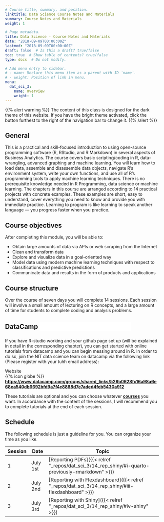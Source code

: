 ```yaml
---
# Course title, summary, and position.
linktitle: Data Science Course Notes and Materials
summary: Course Notes and Materials
weight: 1

# Page metadata.
title: Data Science - Course Notes and Materials
date: "2018-09-09T00:00:00Z"
lastmod: "2018-09-09T00:00:00Z"
draft: false  # Is this a draft? true/false
toc: true  # Show table of contents? true/false
type: docs  # Do not modify.

# Add menu entry to sidebar.
# - name: Declare this menu item as a parent with ID `name`.
# - weight: Position of link in menu.
menu:
  dat_sci_3:
    name: Overview
    weight: 1
---
```


{{% alert warning %}}
The content of this class is designed for the dark theme of this website. If you have the bright theme activated, click the button furthest to the right of the navigation bar to change it.
{{% /alert %}}


## General
 
This is a practical and skill-focused introduction to using open-source programming software (R, RStudio, and R Markdown) in several aspects of Business Analytics. The course covers basic scripting/coding in R, data-wrangling, advanced graphing and machine learning. You will learn how to load data, assemble and disassemble data objects, navigate R’s environment system, write your own functions, and use all of R’s programming tools to apply machine learning techniques. There is no prerequisite knowledge needed in R Programming, data science or machine learning. The chapters in this course are arranged according to 14 practical projects with concrete examples. These examples are short, easy to understand, cover everything you need to know and provide you with immediate practice. Learning to program is like learning to speak another language — you progress faster when you practice.

## Course objectives

After completing this module, you will be able to:

* Obtain large amounts of data via APIs or web scraping from the Internet
* Clean and transform data
* Explore and visualize data in a goal-oriented way
* Model data using modern machine learning techniques with respect to classifications and predictive predictions
* Communicate data and results in the form of products and applications  

## Course structure

Over the course of seven days you will complete 14 sessions. Each session will involve a small amount of lecturing on R concepts, and a large amount of time for students to complete coding and analysis problems.


## DataCamp <embed src="../../img/icons//datacamp.svg" align="center" height="30px" style="padding:0px 5px 5px 0px">

If you have R-studio working and your github page set up (will be explained in detail in the corresponding chapter), you can get started with online tutorials from datacamp and you can begin messing around in R. In order to do so, join the NIT data science team on datacamp via the following link (Please register with your tuhh email address):

<!-- DOWNLOADBOX -->
<div id="header">Website</div>
<div id="container">
  <div id="first">{{% icon globe %}}</div>
  <div id="second"><a href="https://www.datacamp.com/groups/shared_links/529b0628fc16a98a6e68ea540db6692bfd9a7f4c8888d7e7aded4feb5430a912" target="_blank"><b>https://www.datacamp.com/groups/shared_links/529b0628fc16a98a6e68ea540db6692bfd9a7f4c8888d7e7aded4feb5430a912</b></a></div>
  <div id="clear"></div>
</div>

These tutorials are optional and you can choose whatever <a href="https://learn.datacamp.com/courses/" target="_blank"><b>courses</b></a> you want. In accordance with the content of the sessions, I will recommend you to complete tutorials at the end of each session.

## Schedule

The following schedule is just a guideline for you. You can organize your time as you like.

| Session | Date | Topic |
| --- | --- | --- |
| 1 | July 1st | [Reporting PDFs]({{< relref "_repos/dat_sci_3/14_rep_shiny/#i-quarto-previously-rmarkdown" >}}) |
| 2 | July 2nd | [Reporting with Flexdashboard]({{< relref "_repos/dat_sci_3/14_rep_shiny/#iii-flexdashboard" >}}) |
| 3 | July 3rd | [Reporting with Shiny]({{< relref "_repos/dat_sci_3/14_rep_shiny/#iv-shiny" >}}) |
